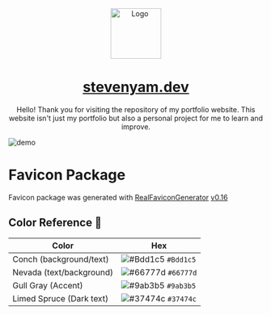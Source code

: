 <div align="center">
    <img alt="Logo" src="https://raw.githubusercontent.com/StevenYam33/stevenyam33.github.io/master/image/logo.png" width="100" />
</div>
<h1 align="center">
    <a href="https://stevenyam.dev" target="_blank">stevenyam.dev</a>   
</h1>
<p align="center">
    Hello! Thank you for visiting the repository of my portfolio website. This website isn't just my portfolio but also a personal project for me to learn and improve.
</p>

![demo](https://raw.githubusercontent.com/StevenYam33/stevenyam33.github.io/master/image/demo.png)

# Favicon Package

Favicon package was generated with [RealFaviconGenerator](https://realfavicongenerator.net/) [v0.16](https://realfavicongenerator.net/change_log#v0.16)

## Color Reference 🎨

| Color                    | Hex                                                                |
| ------------------------ | ------------------------------------------------------------------ |
| Conch (background/text)  | ![#Bdd1c5](https://via.placeholder.com/10/Bdd1c5?text=+) `#Bdd1c5` |
| Nevada (text/background) | ![#66777d](https://via.placeholder.com/10/66777d?text=+) `#66777d` |
| Gull Gray (Accent)       | ![#9ab3b5](https://via.placeholder.com/10/9ab3b5?text=+) `#9ab3b5` |
| Limed Spruce (Dark text) | ![#37474c](https://via.placeholder.com/10/37474c?text=+) `#37474c` |
